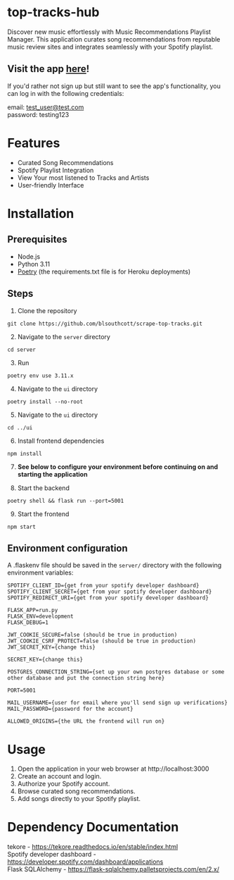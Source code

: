# top-tracks-hub
Discover new music effortlessly with Music Recommendations Playlist Manager. This application curates song recommendations from reputable music review sites and integrates seamlessly with your Spotify playlist.

## Visit the app [here](https://top-tracks-a3b9b29d489d.herokuapp.com/)!

If you'd rather not sign up but still want to see the app's functionality, you can log in with the following credentials:

email: test_user@test.com  
password: testing123

# Features
- Curated Song Recommendations
- Spotify Playlist Integration
- View Your most listened to Tracks and Artists
- User-friendly Interface

# Installation

## Prerequisites
- Node.js
- Python 3.11
- [Poetry](https://python-poetry.org) (the requirements.txt file is for Heroku deployments)

## Steps
1. Clone the repository
```
git clone https://github.com/blsouthcott/scrape-top-tracks.git
```

2. Navigate to the `server` directory
```
cd server
```

3. Run
```
poetry env use 3.11.x
```

4. Navigate to the `ui` directory
```
poetry install --no-root
```

5. Navigate to the `ui` directory
```
cd ../ui
```

6. Install frontend dependencies
```
npm install
```

7. **See below to configure your environment before continuing on and starting the application**

8. Start the backend
```
poetry shell && flask run --port=5001
```

9. Start the frontend
```
npm start
```

## Environment configuration
A .flaskenv file should be saved in the `server/` directory with the following environment variables:
```
SPOTIFY_CLIENT_ID={get from your spotify developer dashboard}
SPOTIFY_CLIENT_SECRET={get from your spotify developer dashboard}
SPOTIFY_REDIRECT_URI={get from your spotify developer dashboard}

FLASK_APP=run.py
FLASK_ENV=development
FLASK_DEBUG=1

JWT_COOKIE_SECURE=false (should be true in production)
JWT_COOKIE_CSRF_PROTECT=false (should be true in production)
JWT_SECRET_KEY={change this}

SECRET_KEY={change this}

POSTGRES_CONNECTION_STRING={set up your own postgres database or some other database and put the connection string here}

PORT=5001

MAIL_USERNAME={user for email where you'll send sign up verifications}
MAIL_PASSWORD={password for the account}

ALLOWED_ORIGINS={the URL the frontend will run on}
```

# Usage
1. Open the application in your web browser at http://localhost:3000
2. Create an account and login.
3. Authorize your Spotify account.
4. Browse curated song recommendations.
5. Add songs directly to your Spotify playlist.

# Dependency Documentation
tekore - https://tekore.readthedocs.io/en/stable/index.html  
Spotify developer dashboard - https://developer.spotify.com/dashboard/applications  
Flask SQLAlchemy - https://flask-sqlalchemy.palletsprojects.com/en/2.x/
